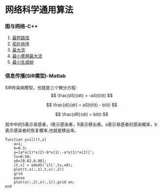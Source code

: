 # 网络科学通用算法

### 图与网络-C++
1. [最短路径](./ShortestPath.cpp)
2. [拓扑排序](./TopologicalSorting.cpp)
3. [最大流](./EdmondKarpMaximumFlow.cpp)
4. [最小费用最大流](./MinimumCostLargestFlow.cpp)
5. [最小生成树](./MinimumSpanningTree.cpp)

### 信息传播(SIR模型)-Matlab


SIR传染病模型，也就是三个微分方程:
$$
\frac{dS}{dt} = -aS(t)I(t)
$$

$$
\frac{dI}{dt} = aS(t)I(t) - bI(t)
$$

$$
\frac{dR}{dt} = bI(t)
$$

其中中的S表示易感者，I表示感染者，R表示移出者。a表示易感者的感染概率，b表示感染者的恢复概率,也就是移出率。

```
function y=ill(t,x)
    a=1;
    b=0.3;
    y=[a*x(1)*x(2)-b*x(1),-a*x(1)*x(2)]';
    ts=0:50;
    x0=[0.02,0.98];
    [t,x] = ode45('ill',ts,x0);
    plot(t,x(:,1),t,x(:,2))
    grid
    pause
    plot(x(:,2),x(:,1)),grid on;
end
```


